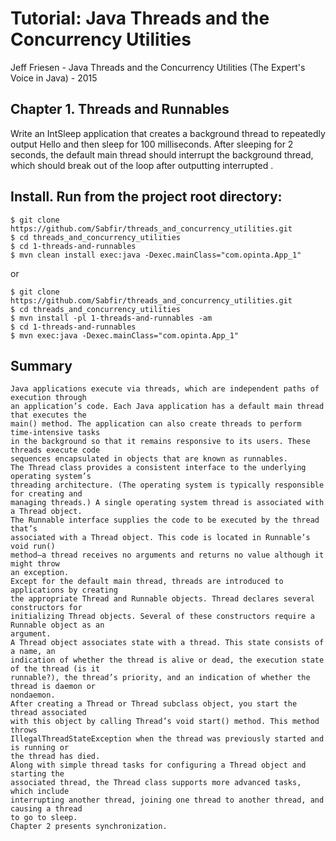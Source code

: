 # Tutorial: Java Threads and the Concurrency Utilities
Jeff Friesen - Java Threads and the Concurrency Utilities (The Expert's Voice in Java) - 2015

## Chapter 1. Threads and Runnables
Write an IntSleep application that creates a background thread
to repeatedly output Hello and then sleep for 100 milliseconds.
After sleeping for 2 seconds, the default main thread should
interrupt the background thread, which should break out of the
loop after outputting interrupted .

## Install. Run from the project root directory:
```shell
$ git clone https://github.com/Sabfir/threads_and_concurrency_utilities.git
$ cd threads_and_concurrency_utilities
$ cd 1-threads-and-runnables
$ mvn clean install exec:java -Dexec.mainClass="com.opinta.App_1"
```
or
```shell
$ git clone https://github.com/Sabfir/threads_and_concurrency_utilities.git
$ cd threads_and_concurrency_utilities
$ mvn install -pl 1-threads-and-runnables -am
$ cd 1-threads-and-runnables
$ mvn exec:java -Dexec.mainClass="com.opinta.App_1"
```

## Summary
```shell
Java applications execute via threads, which are independent paths of execution through
an application’s code. Each Java application has a default main thread that executes the
main() method. The application can also create threads to perform time-intensive tasks
in the background so that it remains responsive to its users. These threads execute code
sequences encapsulated in objects that are known as runnables.
The Thread class provides a consistent interface to the underlying operating system’s
threading architecture. (The operating system is typically responsible for creating and
managing threads.) A single operating system thread is associated with a Thread object.
The Runnable interface supplies the code to be executed by the thread that’s
associated with a Thread object. This code is located in Runnable’s void run()
method—a thread receives no arguments and returns no value although it might throw
an exception.
Except for the default main thread, threads are introduced to applications by creating
the appropriate Thread and Runnable objects. Thread declares several constructors for
initializing Thread objects. Several of these constructors require a Runnable object as an
argument.
A Thread object associates state with a thread. This state consists of a name, an
indication of whether the thread is alive or dead, the execution state of the thread (is it
runnable?), the thread’s priority, and an indication of whether the thread is daemon or
nondaemon.
After creating a Thread or Thread subclass object, you start the thread associated
with this object by calling Thread’s void start() method. This method throws
IllegalThreadStateException when the thread was previously started and is running or
the thread has died.
Along with simple thread tasks for configuring a Thread object and starting the
associated thread, the Thread class supports more advanced tasks, which include
interrupting another thread, joining one thread to another thread, and causing a thread
to go to sleep.
Chapter 2 presents synchronization.
```
